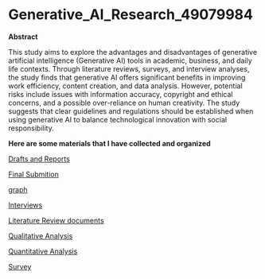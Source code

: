 # Generative_AI_Research_49079984


**Abstract**

This study aims to explore the advantages and disadvantages of generative artificial intelligence (Generative AI) tools in academic, business, and daily life contexts. Through literature reviews, surveys, and interview analyses, the study finds that generative AI offers significant benefits in improving work efficiency, content creation, and data analysis. However, potential risks include issues with information accuracy, copyright and ethical concerns, and a possible over-reliance on human creativity. The study suggests that clear guidelines and regulations should be established when using generative AI to balance technological innovation with social responsibility.

**Here are some materials that I have collected and organized**

[Drafts and Reports](./Generative_AI_Research/Drafts%20and%20Reports)

[Final Submition](./Generative_AI_Research/Final%20Submition)

[graph](./Generative_AI_Research/graph)

[Interviews](./Generative_AI_Research/Interviews)

[Literature Review documents](./Generative_AI_Research/Literature%20Review%20documents)

[Qualitative Analysis](./Generative_AI_Research/Qualitative%20Analysis/)

[Quantitative Analysis](./Generative_AI_Research/Quantitative%20Analysis)

[Survey](./Generative_AI_Research/Quantitative%20Analysis/)